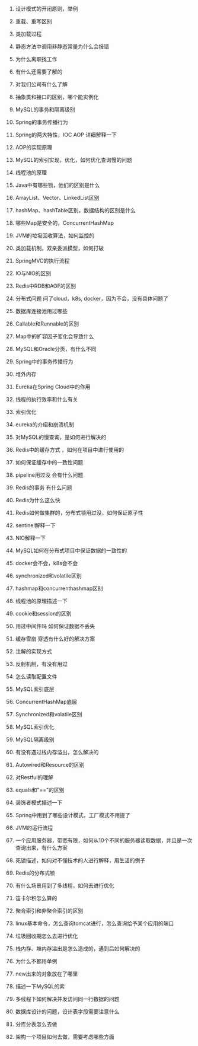 1. 设计模式的开闭原则，举例
2. 重载、重写区别
3. 类加载过程
4. 静态方法中调用非静态常量为什么会报错
5. 为什么离职找工作
6. 有什么还需要了解的
7. 对我们公司有什么了解

1. 抽象类和接口的区别，哪个能实例化
2. MySQL的事务和隔离级别
3. Spring的事务传播行为
4. Spring的两大特性，IOC AOP 详细解释一下
5. AOP的实现原理
6. MySQL的索引实现，优化，如何优化查询慢的问题
7. 线程池的原理
8. Java中有哪些锁，他们的区别是什么
9. ArrayList、Vector、LinkedList区别
10. hashMap、hashTable区别，数据结构的区别是什么
11. 哪些Map是安全的，ConcurrentHashMap
12. JVM的垃圾回收算法，如何监控的
13. 类加载机制，双亲委派模型，如何打破
14. SpringMVC的执行流程
15. IO与NIO的区别
16. Redis中RDB和AOF的区别
17. 分布式问题 问了cloud，k8s, docker，因为不会，没有具体问题了
18. 数据库连接池用过哪些
19. Callable和Runnable的区别
20. Map中的扩容因子变化会导致什么
21. MySQL和Oracle分页，有什么不同

1. Spring中的事务传播行为
2. 堆外内存
3. Eureka在Spring Cloud中的作用
4. 线程的执行效率和什么有关
5. 索引优化

1. eureka的介绍和崩溃机制
2. 对MySQL的慢查询，是如何进行解决的
3. Redis中的缓存方式 ，如何在项目中进行使用的
4. 如何保证缓存中的一致性问题
5. pipeline用过没 会有什么问题
6. Redis的事务 有什么问题
7. Redis为什么这么快
8. Redis如何做集群的，分布式锁用过没，如何保证原子性
9. sentinel解释一下
10. NIO解释一下
11. MySQL如何在分布式项目中保证数据的一致性的
12. docker会不会，k8s会不会
13. synchronized和volatile区别
14. hashmap和concurrenthashmap区别
15. 线程池的原理描述一下
16. cookie和session的区别
17. 用过中间件吗 如何保证数据不丢失
18. 缓存雪崩 穿透有什么好的解决方案

1. 注解的实现方式
2. 反射机制，有没有用过
3. 怎么读取配置文件
4. MySQL索引底层
5. ConcurrentHashMap底层
6. Synchronized和volatile区别
7. MySQL索引优化
8. MySQL隔离级别
9. 有没有遇过栈内存溢出，怎么解决的
10. Autowired和Resource的区别
11. 对Restful的理解

1. equals和"=="的区别
2. 装饰者模式描述一下
3. Spring中用到了哪些设计模式，工厂模式不用提了
4. JVM的运行流程
5. 一个应用服务器，带宽有限，如何从10个不同的服务器读取数据，并且是一次查询出来，有什么方案
6. 死锁描述，如何对不懂技术的人进行解释，用生活的例子
7. Redis的分布式锁
8. 有什么场景用到了多线程，如何去进行优化
9. 笛卡尔积怎么算的

10. 聚合索引和非聚合索引的区别
11. linux基本命令，怎么查询tomcat进行，怎么查询给予某个应用的端口
12. 垃圾回收期怎么去进行优化
13. 栈内存、堆内存溢出是怎么造成的，遇到后如何解决的
14. 为什么不都用单例
15. new出来的对象放在了哪里
16. 描述一下MySQL的索
17. 多线程下如何解决并发访问同一行数据的问题
18. 数据库设计的问题，设计表字段需要注意什么
19. 分库分表怎么去做
20. 架构一个项目如何去做，需要考虑哪些方面
